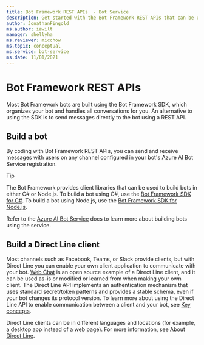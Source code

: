 ```yaml
---
title: Bot Framework REST APIs  - Bot Service
description: Get started with the Bot Framework REST APIs that can be used to build bots and clients that connect to bots.
author: JonathanFingold
ms.author: iawilt
manager: shellyha
ms.reviewer: micchow
ms.topic: conceptual
ms.service: bot-service
ms.date: 11/01/2021
---
```


# Bot Framework REST APIs

Most Bot Framework bots are built using the Bot Framework SDK, which organizes your bot and handles all conversations for you. An alternative to using the SDK is to send messages directly to the bot using a REST API.

## Build a bot

By coding with Bot Framework REST APIs, you can send and receive messages with users on any channel configured in your bot's Azure AI Bot Service registration.

> [!TIP]
> The Bot Framework provides client libraries that can be used to build bots in either C# or Node.js.
> To build a bot using C#, use the [Bot Framework SDK for C#](../dotnet/bot-builder-dotnet-overview.md).
> To build a bot using Node.js, use the [Bot Framework SDK for Node.js](../nodejs/index.md).

Refer to the [Azure AI Bot Service](../bot-service-overview-introduction.md) docs to learn more about building bots using the service.

## Build a Direct Line client

Most channels such as Facebook, Teams, or Slack provide clients, but with Direct Line you can enable your own client application to communicate with your bot. [Web Chat](https://github.com/microsoft/BotFramework-WebChat) is an open source example of a Direct Line client, and it can be used as-is or modified or learned from when making your own client. The Direct Line API implements an authentication mechanism that uses standard secret/token patterns and provides a stable schema, even if your bot changes its protocol version. To learn more about using the Direct Line API to enable communication between a client and your bot, see [Key concepts](bot-framework-rest-direct-line-3-0-concepts.md).

Direct Line clients can be in different languages and locations (for example, a desktop app instead of a web page). For more information, see [About Direct Line](../bot-service-channel-directline.md).
